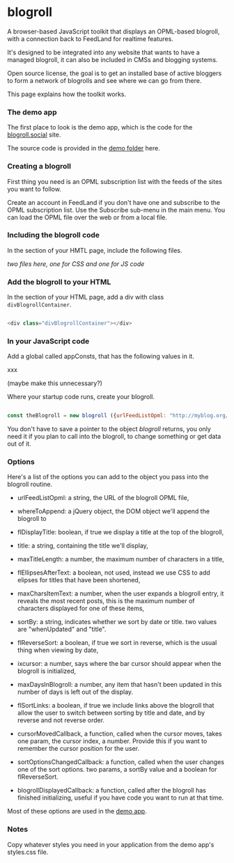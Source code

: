 # blogroll

A browser-based JavaScript toolkit that displays an OPML-based blogroll, with a connection back to FeedLand for realtime features. 

It's designed to be integrated into any website that wants to have a managed blogroll, it can also be included in CMSs and blogging systems. 

Open source license, the goal is to get an installed base of active bloggers to form a network of blogrolls and see where we can go from there.

This page explains how the toolkit works. 

### The demo app

The first place to look is the demo app, which is the code for the <a href="https://blogroll.social/">blogroll.social</a> site. 

The source code is provided in the <a href="https://github.com/scripting/blogroll/tree/master/demo">demo folder</a> here. 

### Creating a blogroll

First thing you need is an OPML subscription list with the feeds of the sites you want to follow.

Create an account in FeedLand if you don't have one and subscribe to the OPML subscription list. Use the Subscribe sub-menu in the main menu. You can load the OPML file over the web or from a local file. 

### Including the blogroll code

In the <head> section of your HMTL page, include the following files. 

<i>two files here, one for CSS and one for JS code</i>

### Add the blogroll to your HTML

In the <body> section of your HTML page, add a div with class `divBlogrollContainer`.

```javascript

<div class="divBlogrollContainer"></div>

```

### In your JavaScript code

Add a global called appConsts, that has the following values in it. 

xxx

(maybe make this unnecessary?)

Where your startup code runs, create your blogroll. 

```javascript

const theBlogroll = new blogroll ({urlFeedListOpml: "http://myblog.org/blogroll.opml"});

```

You don't have to save a pointer to the object <i>blogroll</i> returns, you only need it if you plan to call into the blogroll, to change something or get data out of it. 

### Options

Here's a list of the options you can add to the object you pass into the blogroll routine.

* urlFeedListOpml: a string, the URL of the blogroll OPML file,

* whereToAppend: a jQuery object, the DOM object we'll append the blogroll to

* flDisplayTitle: boolean, if true we display a title at the top of the blogroll,

* title: a string, containing the title we'll display,

* maxTitleLength: a number, the maximum number of characters in a title,

* flEllipsesAfterText: a boolean, not used, instead we use CSS to add elipses for titles that have been shortened,

* maxCharsItemText: a number, when the user expands a blogroll entry, it reveals the most recent posts, this is the maximum number of characters displayed for one of these items,

* sortBy: a string, indicates whether we sort by date or title. two values are "whenUpdated" and "title".

* flReverseSort: a boolean, if true we sort in reverse, which is the usual thing when viewing by date,

* ixcursor: a number, says where the bar cursor should appear when the blogroll is initialized,

* maxDaysInBlogroll: a number, any item that hasn't been updated in this number of days is left out of the display.

* flSortLinks: a boolean, if true we include links above the blogroll that allow the user to switch between sorting by title and date, and by reverse and not reverse order.

* cursorMovedCallback, a function, called when the cursor moves, takes one param, the cursor index, a number. Provide this if you want to remember the cursor position for the user.

* sortOptionsChangedCallback: a function, called when the user changes one of the sort options. two params, a sortBy value and a boolean for flReverseSort.

* blogrollDisplayedCallback: a function, called after the blogroll has finished initializing, useful if you have code you want to run at that time.

Most of these options are used in the <a href="https://github.com/scripting/blogroll/tree/master/demo">demo app</a>. 

### Notes

Copy whatever styles you need in your application from the demo app's styles.css file.

